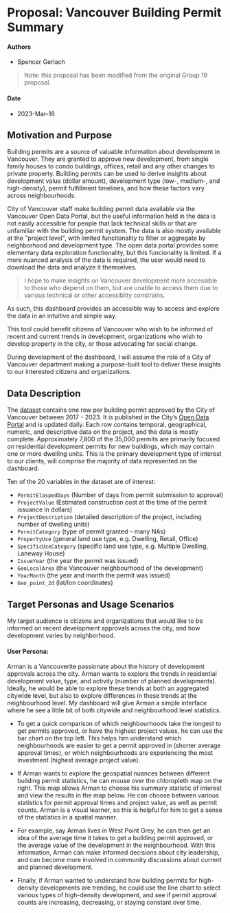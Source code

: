 # Proposal: Vancouver Building Permit Summary

#### Authors
- Spencer Gerlach

> Note: this proposal has been modified from the original Group 19 proposal.

#### Date
- 2023-Mar-16

## Motivation and Purpose

Building permits are a source of valuable information about development in Vancouver. They are granted to approve new development, from single family houses to condo buildings, offices, retail and any other changes to private property. Building permits can be used to derive insights about development value (dollar amount), development type (low-, medium-, and high-density), permit fulfillment timelines, and how these factors vary across neighbourhoods.

City of Vancouver staff make building permit data available via the Vancouver Open Data Portal, but the useful information held in the data is not easily accessible for people that lack technical skills or that are unfamiliar with the building permit system. The data is also mostly available at the "project level", with limited funcitonality to filter or aggregate by neighborhood and development type. The open data portal provides some elementary data exploration functionality, but this funcionality is limited. If a more nuanced analysis of the data is required, the user would need to download the data and analyze it themselves.

> I hope to make insights on Vancouver development more accessible to those who depend on them, but are unable to access them due to various technical or other accessiblity constrains.

As such, this dashboard provides an accessible way to access and explore the data in an intuitive and simple way. 

This tool could benefit citizens of Vancouver who wish to be informed of recent and current trends in development, organizations who wish to develop property in the city, or those advocating for social change.

During development of the dashboard, I will assume the role of a City of Vancouver department making a purpose-built tool to deliver these insights to our interested citizens and organizations. 

## Data Description

The [dataset](https://opendata.vancouver.ca/explore/dataset/issued-building-permits/information/) contains one row per building permit approved by the City of Vancouver between 2017 - 2023. It is published in the City’s [Open Data Portal](https://opendata.vancouver.ca/pages/home/) and is updated daily. Each row contains temporal, geographical, numeric, and descriptive data on the project, and the data is mostly complete. Approximately 7,800 of the 35,000 permits are primarily focused on residential development permits for new buildings, which may contain one or more dwelling units. This is the primary development type of interest to our clients, will comprise the majority of data represented on the dashboard.

Ten of the 20 variables in the dataset are of interest:
- `PermitElaspedDays` (Number of days from permit submission to approval)
- `ProjectValue` (Estimated construction cost at the time of the permit issuance in dollars)
- `ProjectDescription` (detailed description of the project, including number of dwelling units)
- `PermitCategory` (type of permit granted – many NAs) 
- `PropertyUse` (general land use type, e.g. Dwelling, Retail, Office)
- `SpecificUseCategory` (specific land use type, e.g. Multiple Dwelling, Laneway House)
- `IssueYear` (the year the permit was issued)
- `GeoLocalArea` (the Vancouver neighbourhood of the development)
- `YearMonth` (the year and month the permit was issued)
- `Geo_point_2d` (lat/lon coordinates)

## Target Personas and Usage Scenarios

My target audience is citizens and organizations that would like to be informed on recent development approvals across the city, and how development varies by neighborhood.

#### User Persona:

Arman is a Vancouverite passionate about the history of development approvals across the city. Arman wants to explore the trends in residential development value, type, and activity (number of planned developments). Ideally, he would be able to explore these trends at both an aggregated citywide level, but also to explore differences in these trends at the neighbourhood level. My dashboard will give Arman a simple interface where he see a little bit of both citywide and neighbourhood level statistics. 

- To get a quick comparison of which neighbourhoods take the longest to get permits approved, or have the highest project values, he can use the bar chart on the top left. This helps him understand which neighbourhoods are easier to get a permit approved in (shorter average approval times), or which neighbourhoods are experiencing the most investment (highest average project value).

- If Arman wants to explore the geospatial nuances between different building permit statistics, he can mouse over the chloropleth map on the right. This map allows Arman to choose his summary statistic of interest and view the results in the map below. He can choose between various statistics for permit approval times and project value, as well as permit counts. Arman is a visual learner, so this is helpful for him to get a sense of the statistics in a spatial manner.

- For example, say Arman lives in West Point Grey, he can then get an idea of the average time it takes to get a building permit approved, or the average value of the development in the neighbourhood. With this information, Arman can make informed decisions about city leadership, and can become more involved in community discussions about current and planned development.

- Finally, if Arman wanted to understand how building permits for high-density developments are trending, he could use the line chart to select various types of high-density development, and see if permit approval counts are increasing, decreasing, or staying constant over time.
